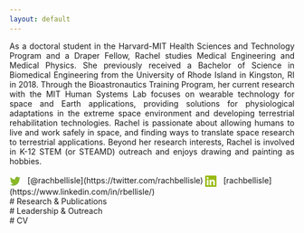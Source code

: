 ```yaml
---
layout: default
---
```


<div style="text-align: justify;"> 
As a doctoral student in the Harvard-MIT Health Sciences and Technology Program and a Draper Fellow, Rachel studies Medical Engineering and Medical Physics. She previously received a Bachelor of Science in Biomedical Engineering from the University of Rhode Island in Kingston, RI in 2018. Through the Bioastronautics Training Program, her current research with the MIT Human Systems Lab focuses on wearable technology for space and Earth applications, providing solutions for physiological adaptations in the extreme space environment and developing terrestrial rehabilitation technologies. Rachel is passionate about allowing humans to live and work safely in space, and finding ways to translate space research to terrestrial applications. Beyond her research interests, Rachel is involved in K-12 STEM (or STEAMD) outreach and enjoys drawing and painting as hobbies.
</div>
<br>
<img style="vertical-align:middle" src="/Images/Twitter.png" alt="Twitter:" width="20"/> 
&nbsp; [@rachbellisle](https://twitter.com/rachbellisle)  

<img style="vertical-align:middle" src="/Images/LinkedIn.png" alt="LinkedIn:" width="20"/> 
&nbsp; [rachbellisle](https://www.linkedin.com/in/rbellisle/)
<br>
# Research & Publications
<br>
# Leadership & Outreach
<br>
# CV
